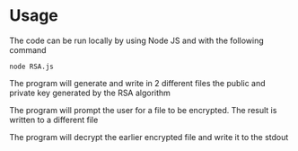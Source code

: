 # Usage

The code can be run locally by using Node JS and with the following command

`node RSA.js`

The program will generate and write in 2 different files the public and private key generated by the RSA algorithm

The program will prompt the user for a file to be encrypted. The result is written to a different file

The program will decrypt the earlier encrypted file and write it to the stdout

